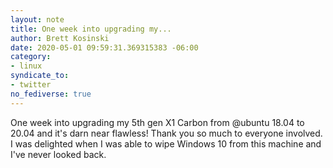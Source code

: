 ```yaml
---
layout: note
title: One week into upgrading my...
author: Brett Kosinski
date: 2020-05-01 09:59:31.369315383 -06:00
category:
- linux
syndicate_to:
- twitter
no_fediverse: true
---
```

One week into upgrading my 5th gen X1 Carbon from @ubuntu 18.04 to 20.04 and it's darn near flawless!  Thank you so much to everyone involved.  I was delighted when I was able to wipe Windows 10 from this machine and I've never looked back.
